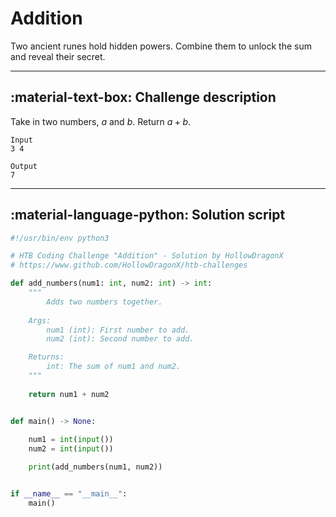 # Addition

Two ancient runes hold hidden powers. Combine them to unlock the sum and reveal their secret.

---

## :material-text-box: Challenge description

Take in two numbers, $a$ and $b$. Return $a + b$. 

```
Input
3 4
```

```
Output
7
```


---

## :material-language-python: Solution script

```python
#!/usr/bin/env python3

# HTB Coding Challenge "Addition" - Solution by HollowDragonX
# https://www.github.com/HollowDragonX/htb-challenges

def add_numbers(num1: int, num2: int) -> int:
    """
        Adds two numbers together.
        
    Args:
        num1 (int): First number to add.
        num2 (int): Second number to add.

    Returns:
        int: The sum of num1 and num2.
    """
    
    return num1 + num2


def main() -> None:
    
    num1 = int(input())
    num2 = int(input())

    print(add_numbers(num1, num2))


if __name__ == "__main__":
    main()
```
